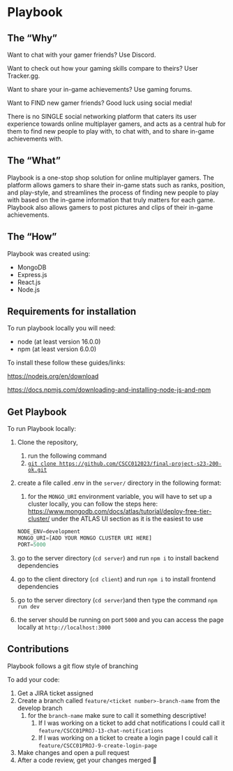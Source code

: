 # Playbook

 

## The “Why”

Want to chat with your gamer friends? Use Discord.

Want to check out how your gaming skills compare to theirs? User Tracker.gg.

Want to share your in-game achievements? Use gaming forums.

Want to FIND new gamer friends? Good luck using social media!

There is no SINGLE social networking platform that caters its user experience towards online multiplayer gamers, and acts as a central hub for them to find new people to play with, to chat with, and to share in-game achievements with.

## The “What”

Playbook is a one-stop shop solution for online multiplayer gamers. The platform allows gamers to share their in-game stats such as ranks, position, and play-style, and streamlines the process of finding new people to play with based on the in-game information that truly matters for each game. Playbook also allows gamers to post pictures and clips of their in-game achievements.

## The “How”

Playbook was created using:

- MongoDB
- Express.js
- React.js
- Node.js

## Requirements for installation

To run playbook locally you will need:

- node (at least version 16.0.0)
- npm (at least version 6.0.0)

To install these follow these guides/links:

https://nodejs.org/en/download

https://docs.npmjs.com/downloading-and-installing-node-js-and-npm

## Get Playbook

To run Playbook locally:

1. Clone the repository,
    1. run the following command
    2. [`git clone https://github.com/CSCC012023/final-project-s23-200-ok.git`](https://github.com/CSCC012023/final-project-s23-200-ok.git)
2. create a file called .env in the `server/`  directory in the following format:
    1. for the `MONGO_URI` environment variable, you will have to set up a cluster locally, you can follow the steps here: https://www.mongodb.com/docs/atlas/tutorial/deploy-free-tier-cluster/ under the ATLAS UI section as it is the easiest to use
    
    ```jsx
    NODE_ENV=development
    MONGO_URI=[ADD YOUR MONGO CLUSTER URI HERE]
    PORT=5000
    ```
    
3. go to the server directory (`cd server`)  and run `npm i` to install backend dependencies
4. go to  the client directory (`cd client`) and run `npm i` to install frontend dependencies
5. go to the server directory (`cd server`)and then type the command `npm run dev`
6. the server should be running on port `5000` and you can access the page locally at `http://localhost:3000`

## Contributions

Playbook follows a git flow style of branching

To add your code:

1. Get a JIRA ticket assigned
2. Create a branch called `feature/<ticket number>-branch-name` from the develop branch
    1. for the `branch-name` make sure to call it something descriptive!
        1. If I was working on a ticket to add chat notifications I could call it `feature/CSCC01PROJ-13-chat-notifications`
        2. If I was working on a ticket to create a login page I could call it `feature/CSCC01PROJ-9-create-login-page`
3. Make changes and open a pull request
4. After a code review, get your changes merged 🙂

